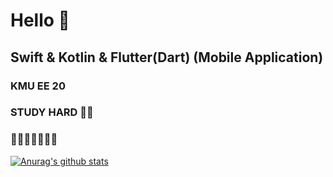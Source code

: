 # Hello 👋
## Swift & Kotlin & Flutter(Dart) (Mobile Application)
### KMU EE 20 
### STUDY HARD ✍🏼
### 🤬🤬🤬🤬🤬🤬🤬

[![Anurag's github stats](https://github-readme-stats.vercel.app/api?username=junmin-Chang)](https://github.com/anuraghazra/github-readme-stats)
